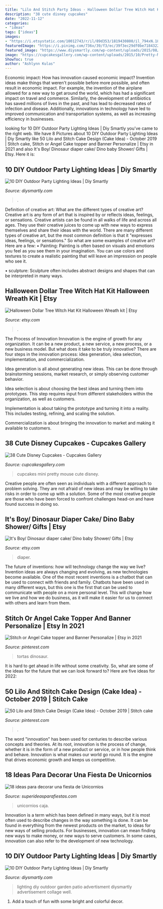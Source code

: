 ```yaml
---
title: "Lilo And Stitch Party Ideas - Halloween Dollar Tree Witch Hat Kit Halloween Wreath Kit"
description: "38 cute disney cupcakes"
date: "2022-11-12"
categories:
- "ideas"
tags: ["ideas"]
images:
- "https://i.etsystatic.com/10012743/r/il/89d353/1819430800/il_794xN.1819430800_4blb.jpg"
featuredImage: "https://i.pinimg.com/736x/39/f3/ec/39f3ec29df0be7184322e22497c63435.jpg"
featured_image: "https://www.diysmartly.com/wp-content/uploads/2015/08/collage-diy-lighting-1024x594.jpg"
image: "https://cupcakesgallery.com/wp-content/uploads/2015/10/Pretty-Mini-Mouse-Cupcakes.jpg"
ShowToc: true
author: "Ashlynn Kulas"
---
```



Economic impact: How has innovation caused economic impact?
Invention ideas make things that weren't possible before more possible, and often result in economic impact. For example, the invention of the airplane allowed for a new way to get around the world, which has had a significant impact on travel and commerce. Similarly, the development of antibiotics has saved millions of lives in the past, and has lead to decreased rates of infection and disease. Additionally, innovations in technology have led to improved communication and transportation systems, as well as increasing efficiency in businesses.

	

		
looking for 10 DIY Outdoor Party Lighting Ideas | Diy Smartly you've came to the right web. We have 8 Pictures about 10 DIY Outdoor Party Lighting Ideas | Diy Smartly like 50 Lilo and Stitch Cake Design (Cake Idea) - October 2019 | Stitch cake, Stitch or Angel Cake topper and Banner Personalize | Etsy in 2021 and also It&#039;s Boy/ Dinosaur diaper cake/ Dino baby Shower/ Gifts | Etsy. Here it is:
		
    
## 10 DIY Outdoor Party Lighting Ideas | Diy Smartly

<img loading=lazy src="https://www.diysmartly.com/wp-content/uploads/2015/08/collage-diy-lighting-1024x573.jpg" onerror="this.onerror=null;this.src='https://tse4.mm.bing.net/th?id=OIP.tBQobr8REGnUzJprg-GZqwHaEJ&amp;pid=15.1';" alt="10 DIY Outdoor Party Lighting Ideas | Diy Smartly">

_Source: diysmartly.com_

>. 

	

Definition of creative art: What are the different types of creative art?
Creative art is any form of art that is inspired by or reflects ideas, feelings, or sensations. Creative artists can be found in all walks of life and across all ages. They use their creative juices to come up with new ways to express themselves and share their ideas with the world. There are many different types of creative art, but the most common definition is that it "expresses ideas, feelings, or sensations." So what are some examples of creative art? Here are a few:
• Painting: Painting is often based on visuals and emotions you feel as you see them in your imagination. You can use colors and textures to create a realistic painting that will leave an impression on people who see it.

• sculpture: Sculpture often includes abstract designs and shapes that can be interpreted in many ways.

    
## Halloween Dollar Tree Witch Hat Kit Halloween Wreath Kit | Etsy

<img loading=lazy src="https://i.etsystatic.com/21429265/r/il/c31545/2525079275/il_794xN.2525079275_cze8.jpg" onerror="this.onerror=null;this.src='https://tse3.mm.bing.net/th?id=OIP.5G4_VekPflguSrFYV_G0GwHaMl&amp;pid=15.1';" alt="Halloween Dollar Tree Witch Hat Kit Halloween Wreath kit | Etsy">

_Source: etsy.com_

>. 

	

The Process of Innovation
Innovation is the engine of growth for any organization. It can be a new product, a new service, a new process, or a new business model. But what does it take to be truly innovative?
There are four steps in the innovation process: idea generation, idea selection, implementation, and commercialization.

Idea generation is all about generating new ideas. This can be done through brainstorming sessions, market research, or simply observing customer behavior.

Idea selection is about choosing the best ideas and turning them into prototypes. This step requires input from different stakeholders within the organization, as well as customers.

Implementation is about taking the prototype and turning it into a reality. This includes testing, refining, and scaling the solution.

Commercialization is about bringing the innovation to market and making it available to customers.

    
## 38 Cute Disney Cupcakes - Cupcakes Gallery

<img loading=lazy src="https://cupcakesgallery.com/wp-content/uploads/2015/10/Pretty-Mini-Mouse-Cupcakes.jpg" onerror="this.onerror=null;this.src='https://tse3.mm.bing.net/th?id=OIP.6hh9avUh-8rErsZ_MqDqUwHaJ3&amp;pid=15.1';" alt="38 Cute Disney Cupcakes - Cupcakes Gallery">

_Source: cupcakesgallery.com_

>cupcakes mini pretty mouse cute disney. 

	

Creative people are often seen as individuals with a different approach to problem solving. They are not afraid of new ideas and may be willing to take risks in order to come up with a solution. Some of the most creative people are those who have been forced to confront challenges head-on and have found success in doing so.

    
## It&#039;s Boy/ Dinosaur Diaper Cake/ Dino Baby Shower/ Gifts | Etsy

<img loading=lazy src="https://i.etsystatic.com/10012743/r/il/89d353/1819430800/il_794xN.1819430800_4blb.jpg" onerror="this.onerror=null;this.src='https://tse3.mm.bing.net/th?id=OIP.a75DiJSfqhKnGTLpXATzCwHaLH&amp;pid=15.1';" alt="It&#039;s Boy/ Dinosaur diaper cake/ Dino baby Shower/ Gifts | Etsy">

_Source: etsy.com_

>diaper. 

	

The future of inventions: how will technology change the way we live?
Invention ideas are always changing and evolving, as new technologies become available. One of the most recent inventions is a chatbot that can be used to connect with friends and family. Chatbots have been used in many different ways, but this one is the first that can be used to communicate with people on a more personal level. This will change how we live and how we do business, as it will make it easier for us to connect with others and learn from them.

    
## Stitch Or Angel Cake Topper And Banner Personalize | Etsy In 2021

<img loading=lazy src="https://i.pinimg.com/736x/b9/2b/1c/b92b1c9f4cff350088597fe0a35e5eb3.jpg" onerror="this.onerror=null;this.src='https://tse2.mm.bing.net/th?id=OIP.RdG4GuuUTEAen49OeOEPUQHaJ3&amp;pid=15.1';" alt="Stitch or Angel Cake topper and Banner Personalize | Etsy in 2021">

_Source: pinterest.com_

>tortas dinosaur. 

	

It is hard to get ahead in life without some creativity. So, what are some of the ideas for the future that we can look forward to? Here are five ideas for 2022: 

    
## 50 Lilo And Stitch Cake Design (Cake Idea) - October 2019 | Stitch Cake

<img loading=lazy src="https://i.pinimg.com/736x/39/f3/ec/39f3ec29df0be7184322e22497c63435.jpg" onerror="this.onerror=null;this.src='https://tse2.mm.bing.net/th?id=OIP.zhDE5PshdX2TlTd0Tx8IBwHaJ9&amp;pid=15.1';" alt="50 Lilo and Stitch Cake Design (Cake Idea) - October 2019 | Stitch cake">

_Source: pinterest.com_

>. 

	

The word "innovation" has been used for centuries to describe various concepts and theories. At its root, innovation is the process of change, whether it is in the form of a new product or service, or in how people think and behave. Innovation is what makes our world go round. It is the engine that drives economic growth and keeps us competitive.

    
## 18 Ideas Para Decorar Una Fiesta De Unicornios

<img loading=lazy src="https://1.bp.blogspot.com/-RUU7ws_HwZE/XgpMotuChHI/AAAAAAAAfpA/EqGIAW6yl_ofKev50jCbywCkfGsdzDfewCLcBGAsYHQ/s1600/4.jpg" onerror="this.onerror=null;this.src='https://tse4.mm.bing.net/th?id=OIP.55akf080ljWwz1OmyAQcPwHaJ4&amp;pid=15.1';" alt="18 ideas para decorar una fiesta de Unicornios">

_Source: superideasparafiestas.com_

>unicornios caja. 

	

Innovation is a term which has been defined in many ways, but it is most often used to describe changes in the way something is done. It can be found in everything from the newest products on the market, to ideas for new ways of selling products. For businesses, innovation can mean finding new ways to make money, or new ways to serve customers. In some cases, innovation can also refer to the development of new technology.

    
## 10 DIY Outdoor Party Lighting Ideas | Diy Smartly

<img loading=lazy src="https://www.diysmartly.com/wp-content/uploads/2015/08/collage-diy-lighting-1024x594.jpg" onerror="this.onerror=null;this.src='https://tse1.mm.bing.net/th?id=OIP.f1HMVM8FyH4rW6shqGAZzwHaES&amp;pid=15.1';" alt="10 DIY Outdoor Party Lighting Ideas | Diy Smartly">

_Source: diysmartly.com_

>lighting diy outdoor garden patio advertisment diysmartly advertisement collage well. 

	

1. Add a touch of fun with some bright and colorful decor.

